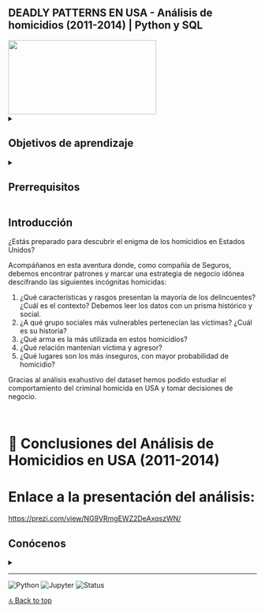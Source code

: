 ## DEADLY PATTERNS EN USA - Análisis de homicidios (2011-2014) | Python y SQL
<img src="https://st4.depositphotos.com/1179869/27998/i/1600/depositphotos_279984510-stock-photo-gun-and-blood-splatters.jpg" width="300" height="150" />

<details>
  <summary>
   <h2>Objetivos de aprendizaje</h2>
  </summary>
Somos Lucía y Rocío, estudiante de Bootcamp Analítica de Datos, en este proyecto somos el departamento de Analítica de una Compañía de Seguros de Estados Unidos que necesita realizar un análisis profundo de los homicidios en el país para encontrar patrones y marcar una estrategia de negocio idónea.

Este script nos permite analizar una gran cantidad de datos acerca de los homicidios involuntarios e intencionados de un macro Dataset de Kaggle. 

En primer lugar, el script contiene limpieza, organización y categorización de los datos en Python. 

Tras adquirir 4 datasets diferentes en Python, manipulamos los datos en SQL creando la estructura de cada tabla. 

El análisis de esta información se realiza a continuación en SQL y , por último, mediante la conexión con Python, visualizamos cada insight. 

Debemos tener en cuenta que este trabajo es para poner en práctica los conocimientos aprendidos en estas 4 semanas aprendiendo de programación de Python y SQL. 

  <br>
  <hr> 

</details>

<details>
  <summary>
   <h2>Prerrequisitos</h2>
  </summary>
Antes de empezar este proyecto debes saber:

- IDE
- Basic Python syntax
- Basic SQL syntax
- Variables
- Tipos de datos, operaciones y estructuras
- Limpieza y formateo de código
- Análisis exahustivo en Python y SQL
- Manejo de archivos datasets en Python y schemas en SQL
- Conexión SQL y Python 

<br>
<hr> 

</details>

## Introducción

¿Estás preparado para descubrir el enigma de los homicidios en Estados Unidos? 

Acompáñanos en esta aventura donde, como compañía de Seguros, debemos encontrar patrones y marcar una estrategia de negocio idónea descifrando las siguientes incógnitas homicidas:

1. ¿Qué características y rasgos presentan la mayoría de los delincuentes? ¿Cuál es el contexto? Debemos leer los datos con un prisma histórico y social.
2. ¿A qué grupo sociales más vulnerables pertenecían las víctimas? ¿Cuál es su historia?
3. ¿Qué arma es la más utilizada en estos homicidios?
4. ¿Qué relación mantenían víctima y agresor?
5. ¿Qué lugares son los más inseguros, con mayor probabilidad de homicidio?

Gracias al análisis exahustivo del dataset hemos podido estudiar el comportamiento del criminal homicida en USA y tomar decisiones de negocio.

<br>


# 📌 Conclusiones del Análisis de Homicidios en USA (2011-2014)

# Enlace a la presentación del análisis: 
https://prezi.com/view/NG9VRmgEWZ2DeAxqszWN/

</details>

</details>

## Conócenos
<details>
  <summary></summary>
  <br>

Somos Lucía y Rocío, estudiante de Bootcamp Analítica de Datos y este es nuestro proyecto sobre homicidios en USA 😎. 

[![Lucía Ruiz](https://img.shields.io/badge/@luciaruizfraile-GitHub-181717?logo=github&style=flat-square)](https://github.com/luciaruizfraile)

[![Rocío Jiménez](https://img.shields.io/badge/@JimenezRoDA-GitHub-181717?logo=github&style=flat-square)]([https://github.com/luciaruizfraile](https://github.com/JimenezRoDA))

</details>

---

![Python](https://img.shields.io/badge/Python-3.12.7-blue?logo=python)
![Jupyter](https://img.shields.io/badge/Jupyter-Notebook-orange?logo=jupyter)
![Status](https://img.shields.io/badge/Estado-Terminado-brightgreen)

[🔝 Back to top](#top)



